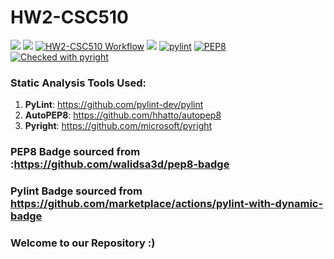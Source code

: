 # HW2-CSC510

<img src="https://img.shields.io/badge/Language-Python-yellow" />  <img src="https://img.shields.io/badge/Platform-Linux-blue" /> [![HW2-CSC510 Workflow](https://github.com/SoftwareEngNoobs/HW2-CSC510/actions/workflows/python-app.yml/badge.svg)](https://github.com/SoftwareEngNoobs/HW2-CSC510/actions/workflows/python-app.yml)  <img src="https://img.shields.io/badge/License-MIT-green.svg" href="https://opensource.org/licenses/MIT" /> 
[![pylint](https://img.shields.io/badge/PyLint-10.00-brightgreen?logo=python&logoColor=white)](https://pypi.org/project/pylint/) [![PEP8](https://img.shields.io/badge/autopep8%20-checked-green.svg)](https://www.python.org/dev/peps/pep-0008/) [![Checked with pyright](https://microsoft.github.io/pyright/img/pyright_badge.svg)](https://microsoft.github.io/pyright/)

### Static Analysis Tools Used:
1. <strong>PyLint</strong>: https://github.com/pylint-dev/pylint
2. <strong>AutoPEP8</strong>: https://github.com/hhatto/autopep8
3. <strong>Pyright</strong>: https://github.com/microsoft/pyright
   
### PEP8 Badge sourced from :https://github.com/walidsa3d/pep8-badge
### Pylint Badge sourced from https://github.com/marketplace/actions/pylint-with-dynamic-badge
### Welcome to our Repository :)
